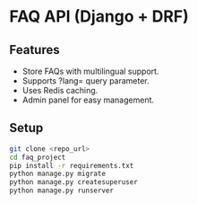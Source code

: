 # FAQ API (Django + DRF)

## Features
- Store FAQs with multilingual support.
- Supports ?lang= query parameter.
- Uses Redis caching.
- Admin panel for easy management.

## Setup
```bash
git clone <repo_url>
cd faq_project
pip install -r requirements.txt
python manage.py migrate
python manage.py createsuperuser
python manage.py runserver